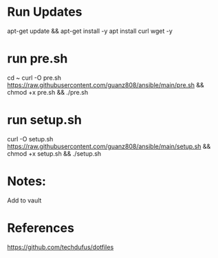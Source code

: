 # Run Updates
apt-get update && apt-get install -y
apt install curl wget -y

# run pre.sh
cd ~
curl -O pre.sh https://raw.githubusercontent.com/guanz808/ansible/main/pre.sh && chmod +x pre.sh && ./pre.sh

# run setup.sh
curl -O setup.sh https://raw.githubusercontent.com/guanz808/ansible/main/setup.sh && chmod +x setup.sh && ./setup.sh

# Notes:
Add <userName> to vault

# References
https://github.com/techdufus/dotfiles